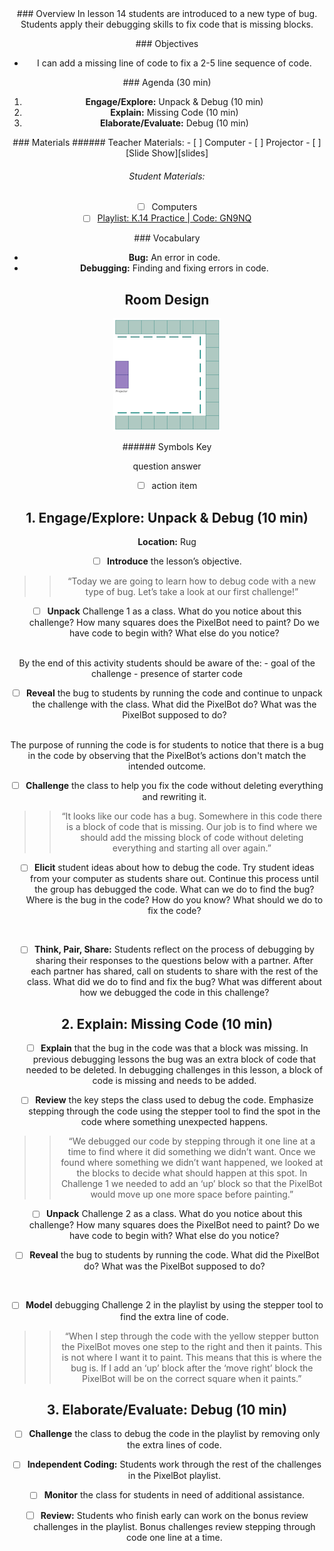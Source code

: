 <header class='header' title='Invisible Bugs' subtitle='Lesson 14'/>

<notable>
<iconp src='/icons/activity.png'>### Overview</iconp>
In lesson 14 students are introduced to a new type of bug. Students apply their debugging skills to fix code that is missing blocks.

<iconp src='/icons/objectives.png'>### Objectives</iconp>
- I can add a missing line of code to fix a 2-5 line sequence of code.

<iconp src='/icons/agenda.png'>### Agenda (30 min)</iconp>

1. **Engage/Explore:** Unpack & Debug (10 min)
1. **Explain:** Missing Code  (10 min)
1. **Elaborate/Evaluate:** Debug (10 min)

<note>
<iconp src='/icons/materials.png'>### Materials</iconp>
###### Teacher Materials:
- [ ] Computer
- [ ] Projector
- [ ] [Slide Show][slides]

###### Student Materials:
- [ ] Computers
- [ ] [Playlist: K.14 Practice | Code: GN9NQ][playlist]

<iconp src='/icons/vocab.png'>### Vocabulary</iconp>
- **Bug:** An error in code.
- **Debugging:** Finding and fixing errors in code.
</note>
<pagebreak/>

## Room Design

![room](/images/layout-online.png)

<note borderLeft='2px solid green' mt='2em'>
###### Symbols Key

<iconp ml='1.65em' type='question'>question</iconp>
<iconp ml='1.65em' type='answer'>answer</iconp>
- [ ] action item
</note>

<pagebreak/>

## 1. Engage/Explore: Unpack & Debug  (10 min)
**Location:** Rug
- [ ] **Introduce** the lesson’s objective.
>>“Today we are going to learn how to debug code with a new type of bug. Let’s take a look at our first challenge!”

- [ ] **Unpack** Challenge 1 as a class.
<iconp type='question'>What do you notice about this challenge?</iconp>
<iconp type='question'>How many squares does the PixelBot need to paint?</iconp>
<iconp type='question'>Do we have code to begin with?</iconp>
<iconp type='question'>What else do you notice?</iconp>
<br/>

<note type='tip'>
By the end of this activity students should be aware of the:
- goal of the challenge
- presence of starter code
</note>

- [ ] **Reveal** the bug to students by running the code and continue to unpack the challenge with the class.
<iconp type='question'>What did the PixelBot do?</iconp>
<iconp type='question'>What was the PixelBot supposed to do?</iconp>
<br/>

<note type='tip'>
The purpose of running the code is for students to notice that there is a bug in the code by observing that the PixelBot’s actions don't match the intended outcome.
</note>

- [ ] **Challenge** the class to help you fix the code without deleting everything and rewriting it.
>>“It looks like our code has a bug. Somewhere in this code there is a block of code that is missing. Our job is to find where we should add the missing block of code without deleting everything and starting all over again.”

- [ ] **Elicit** student ideas about how to debug the code. Try student ideas from your computer as students share out. Continue this process until the group has debugged the code.
<iconp type='question'>What can we do to find the bug?</iconp>
<iconp type='question'>Where is the bug in the code? How do you know?</iconp>
<iconp type='question'>What should we do to fix the code?</iconp>
<br/>

- [ ] **Think, Pair, Share:** Students reflect on the process of debugging by sharing their responses to the questions below with a partner. After each partner has shared, call on students to share with the rest of the class.
<iconp type='question'>What did we do to find and fix the bug?</iconp>
<iconp type='question'>What was different about how we debugged the code in this challenge?</iconp>

## 2. Explain: Missing Code (10 min)
- [ ] **Explain** that the bug in the code was that a block was missing. In previous debugging lessons the bug was an extra block of code that needed to be deleted. In debugging challenges in this lesson, a block of code is missing and needs to be added.

- [ ] **Review** the key steps the class used to debug the code. Emphasize stepping through the code using the stepper tool to find the spot in the code where something unexpected happens.
>>“We debugged our code by stepping through it one line at a time to find where it did something we didn’t want. Once we found where something we didn’t want happened, we looked at the blocks to decide what should happen at this spot. In Challenge 1 we needed to add an ‘up’ block so that the PixelBot would move up one more space before painting.”

- [ ] **Unpack** Challenge 2 as a class.
<iconp type='question'>What do you notice about this challenge?</iconp>
<iconp type='question'>How many squares does the PixelBot need to paint?</iconp>
<iconp type='question'>Do we have code to begin with?</iconp>
<iconp type='question'>What else do you notice?</iconp>

- [ ] **Reveal** the bug to students by running the code.
<iconp type='question'>What did the PixelBot do?</iconp>
<iconp type='question'>What was the PixelBot supposed to do?</iconp>
<br/>

- [ ] **Model** debugging Challenge 2 in the playlist by using the stepper tool to find the extra line of code.
>>“When I step through the code with the yellow stepper button the PixelBot moves one step to the right and then it paints. This is not where I want it to paint. This means that this is where the bug is. If I add an ‘up’ block after the ‘move right’ block the PixelBot will be on the correct square when it paints.”

## 3. Elaborate/Evaluate: Debug (10 min)
- [ ] **Challenge** the class to debug the code in the playlist by removing only the extra lines of code.

- [ ] **Independent Coding:** Students work through the rest of the challenges in the PixelBot playlist.

- [ ] **Monitor** the class for students in need of additional assistance.

- [ ] **Review:** Students who finish early can work on the bonus review challenges in the playlist. Bonus challenges review stepping through code one line at a time.
</notable>

[slides]: https://drive.google.com/open?id=1pRhiL0_vdMQl5wYhIQ1JuEJ-ihjBmVsQ2kiFT8IY-eg
[playlist]: http://www.pixelbots.io/GN9NQ

